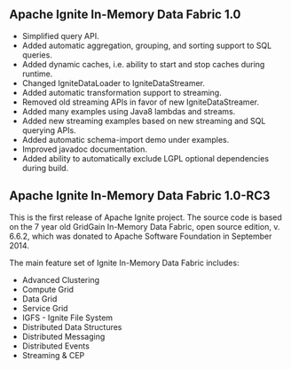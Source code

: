 ## Apache Ignite In-Memory Data Fabric 1.0
* Simplified query API.
* Added automatic aggregation, grouping, and sorting support to SQL queries.
* Added dynamic caches, i.e. ability to start and stop caches during runtime.
* Changed IgniteDataLoader to IgniteDataStreamer.
* Added automatic transformation support to streaming.
* Removed old streaming APIs in favor of new IgniteDataStreamer.
* Added many examples using Java8 lambdas and streams.
* Added new streaming examples based on new streaming and SQL querying APIs.
* Added automatic schema-import demo under examples.
* Improved javadoc documentation.
* Added ability to automatically exclude LGPL optional dependencies during build.

## Apache Ignite In-Memory Data Fabric 1.0-RC3
This is the first release of Apache Ignite project. The source code is based on the 7 year old GridGain In-Memory Data Fabric, open source edition, v. 6.6.2, which was donated to Apache Software Foundation in September 2014.

The main feature set of Ignite In-Memory Data Fabric includes:
* Advanced Clustering
* Compute Grid
* Data Grid
* Service Grid
* IGFS - Ignite File System
* Distributed Data Structures
* Distributed Messaging
* Distributed Events
* Streaming & CEP